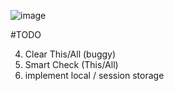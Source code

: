 ![image](https://puu.sh/Fdeny/aeff0a51bd.png)

#TODO

4. Clear This/All (buggy)
5. Smart Check (This/All)
6. implement local / session storage
